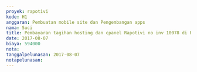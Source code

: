 ```yaml
---
proyek: rapotivi
kode: H1
anggaran: Pembuatan mobile site dan Pengembangan apps
nama: Suci
title: Pembayaran tagihan hosting dan cpanel Rapotivi no inv 10078 di PT Jejaring cepat Indonesia
date: 2017-08-07
biaya: 594000
nota:
tanggalpelunasan: 2017-08-07
notapelunasan:
---
```

